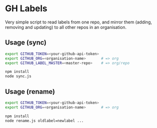 # GH Labels

Very simple script to read labels from one repo, and mirror them (adding,
removing and updating) to all other repos in an organisation.

## Usage (sync)

```sh
export GITHUB_TOKEN=<your-github-api-token>
export GITHUB_ORG=<organisation-name>       # => org
export GITHUB_LABEL_MASTER=<master-repo>    # => org/repo

npm install
node sync.js
```

## Usage (rename)

```sh
export GITHUB_TOKEN=<your-github-api-token>
export GITHUB_ORG=<organisation-name>       # => org

npm install
node rename.js oldlabel=newlabel ...
```
